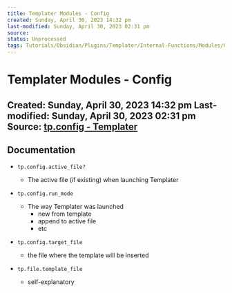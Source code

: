 ```yaml
---
title: Templater Modules - Config
created: Sunday, April 30, 2023 14:32 pm
last-modified: Sunday, April 30, 2023 02:31 pm
source: 
status: Unprocessed
tags: Tutorials/Obsidian/Plugins/Templater/Internal-Functions/Modules/Config
---
```


# Templater Modules - Config
Created: Sunday, April 30, 2023 14:32 pm
Last-modified: Sunday, April 30, 2023 02:31 pm
Source: [tp.config - Templater](https://silentvoid13.github.io/Templater/internal-functions/internal-modules/config-module.html)
---

## Documentation

* `tp.config.active_file?`
	* The active file (if existing) when launching Templater

* `tp.config.run_mode`
	* The way Templater was launched
		* new from template
		* append to active file
		* etc

* `tp.config.target_file`
	* the file where the template will be inserted

* `tp.file.template_file`
	* self-explanatory

